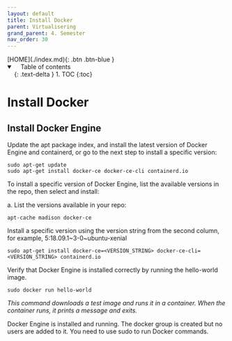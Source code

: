 ```yaml
---
layout: default
title: Install Docker
parent: Virtualisering
grand_parent: 4. Semester
nav_order: 30
---
```


<span class="fs-1">
[HOME](./index.md){: .btn .btn-blue }
</span>

<details open markdown="block">
  <summary>
    Table of contents
  </summary>
  {: .text-delta }
1. TOC
{:toc}
</details>

# Install Docker

## Install Docker Engine
Update the apt package index, and install the latest version of Docker Engine and containerd, or go to the next step to install a specific version:

    sudo apt-get update
    sudo apt-get install docker-ce docker-ce-cli containerd.io

To install a specific version of Docker Engine, list the available versions in the repo, then select and install:

a. List the versions available in your repo:

    apt-cache madison docker-ce

Install a specific version using the version string from the second column, for example, 5:18.09.1~3-0~ubuntu-xenial

    sudo apt-get install docker-ce=<VERSION_STRING> docker-ce-cli=<VERSION_STRING> containerd.io

Verify that Docker Engine is installed correctly by running the hello-world image.

    sudo docker run hello-world

*This command downloads a test image and runs it in a container. When the container runs, it prints a message and exits.*

Docker Engine is installed and running. The docker group is created but no users are added to it. You need to use sudo to run Docker commands.

